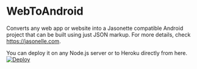 # WebToAndroid
Converts any web app or website into a Jasonette compatible Android project that can be built using just JSON markup. For more details, check https://jasonelle.com.

You can deploy it on any Node.js server or to Heroku directly from here.
[![Deploy](https://www.herokucdn.com/deploy/button.svg)](https://heroku.com/deploy)
